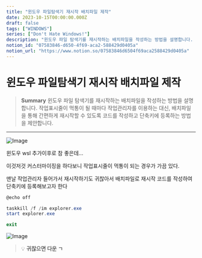 ```yaml
---
title: "윈도우 파일탐색기 재시작 배치파일 제작"
date: 2023-10-15T00:00:00.000Z
draft: false
tags: ["WINDOWS"]
series: ["Don't Hate Windows!"]
description: "윈도우 파일 탐색기를 재시작하는 배치파일을 작성하는 방법을 설명합니다. 작업표시줄이 먹통이 될 때마다 작업관리자를 이용하는 대신, 배치파일을 통해 간편하게 재시작할 수 있도록 코드를 작성하고 단축키에 등록하는 방법을 제안합니다."
notion_id: "07583846-d650-4f69-aca2-588429d0405a"
notion_url: "https://www.notion.so/07583846d6504f69aca2588429d0405a"
---
```


# 윈도우 파일탐색기 재시작 배치파일 제작

> **Summary**
> 윈도우 파일 탐색기를 재시작하는 배치파일을 작성하는 방법을 설명합니다. 작업표시줄이 먹통이 될 때마다 작업관리자를 이용하는 대신, 배치파일을 통해 간편하게 재시작할 수 있도록 코드를 작성하고 단축키에 등록하는 방법을 제안합니다.

---

![Image](https://prod-files-secure.s3.us-west-2.amazonaws.com/09ccd4d5-876c-4bba-bbdf-cc77a0a11257/c306dd15-3210-4f72-911f-0ccbaf6f4aa5/Untitled.png?X-Amz-Algorithm=AWS4-HMAC-SHA256&X-Amz-Content-Sha256=UNSIGNED-PAYLOAD&X-Amz-Credential=ASIAZI2LB466YPUYTFVC%2F20250724%2Fus-west-2%2Fs3%2Faws4_request&X-Amz-Date=20250724T083723Z&X-Amz-Expires=3600&X-Amz-Security-Token=IQoJb3JpZ2luX2VjEAAaCXVzLXdlc3QtMiJIMEYCIQCnHrY1%2FxctAk3r7cEQ6SKgXgyKNud74vb4UzXGbE%2FzMwIhAMrlvX2bOqeclD%2B%2FjUnlUoiVfn1ufn92%2F2hnN27xO9UaKv8DCCkQABoMNjM3NDIzMTgzODA1Igw2qzw0kHi%2FvH%2Bln80q3APrpNmAZd44b9tqo%2Bz4eZ%2F99pLotOxlKLG5Twi3axuyHsQvn5u21lGET24cAs4Lg9sk7rNtrCM9VY7vzoHgmwj5XqWpCVcMtzNZGfNjbwXEcwyb1AJLK0z8XbXKqUkyP9l40%2BoNjGUA0r8AHaYqfjFlKGeCIBYJ2niw7b796mRQ0L7u4NBRQoCcpErnfaIU2WhBTfKSZH7rzjycokQbleFT2G3W%2BbA86HEbRAhAN0E8oJNNcBcbh6JzAk81KaB%2BABvhb28WN6qdRz6fCPJY9x3QyLuQe33vU%2Ba%2FRxRE%2BiGb52%2BNdy5eWVMP0qkEODb3lqx8Jq%2BdeErU%2BWJuMV%2B7qNMf7R4Cv0F6V6%2BSoCjni%2BIDhBgqb%2FUZvRA2KAuZxdDXOcjyWVO2YbO2RHp5ojJq8JD7fpBSV%2FRZAhNNRX0UPp%2F8vGe2QYBleDLdJs5KnSWP9OntYmoVMx4EZH9QtEeq1%2FrWMVQegpEmsQ2OuicUseicvi0nT%2FDvRmUXlFiix%2BR1oqxGq9nFTuXtscF8s%2Fe0G64mdw1PmAF8%2Fu5fAUVGNA8C2RlE4iWYewfnL6fTkoXsxLWqBAaymuh734z2eer%2BB%2F%2FRq1E2ZcggrnxklN%2FxlYF%2FLwD1W6IvUNnsubL%2FkDC5z4fEBjqkAcpyCNOB6G4GYgWM%2B6omzufOeWbgkCd2cT%2FZinsP8FVzyp1FY5rTlB99dY1rLa2C%2BY1CcCQX5sX30v8sFIUgytVDv5Vf4rRZlKCbeVNN0W35LncN%2FSQf1jiCSyhYj7Ze6cVaG%2F3EfyDn%2BE%2F1aeJJ3NIZcIlqNFocbOXtuz%2B02rfMZstVCsUAOMbu3PYPfLvmapsdc16EGbq%2BcH5X9p8P%2B7D97ylN&X-Amz-Signature=d59f742787d81ec4a10b78a87272f45a520aab82a1c6303fd23b14690e6c2c24&X-Amz-SignedHeaders=host&x-amz-checksum-mode=ENABLED&x-id=GetObject)


윈도우 wsl 추가이후로 참 좋은데…

이것저것 커스터마이징을 하다보니 작업표시줄이 먹통이 되는 경우가 가끔 있다.

맨날 작업관리자 들어가서 재시작하기도 귀찮아서 배치파일로 재시작 코드를 작성하여 단축키에 등록해보고자 한다

```powershell
@echo off

taskkill /f /im explorer.exe
start explorer.exe

exit
```

![Image](https://prod-files-secure.s3.us-west-2.amazonaws.com/09ccd4d5-876c-4bba-bbdf-cc77a0a11257/7419a487-b3cf-4594-b0cb-b30cd619ff07/Untitled.png?X-Amz-Algorithm=AWS4-HMAC-SHA256&X-Amz-Content-Sha256=UNSIGNED-PAYLOAD&X-Amz-Credential=ASIAZI2LB466YPUYTFVC%2F20250724%2Fus-west-2%2Fs3%2Faws4_request&X-Amz-Date=20250724T083723Z&X-Amz-Expires=3600&X-Amz-Security-Token=IQoJb3JpZ2luX2VjEAAaCXVzLXdlc3QtMiJIMEYCIQCnHrY1%2FxctAk3r7cEQ6SKgXgyKNud74vb4UzXGbE%2FzMwIhAMrlvX2bOqeclD%2B%2FjUnlUoiVfn1ufn92%2F2hnN27xO9UaKv8DCCkQABoMNjM3NDIzMTgzODA1Igw2qzw0kHi%2FvH%2Bln80q3APrpNmAZd44b9tqo%2Bz4eZ%2F99pLotOxlKLG5Twi3axuyHsQvn5u21lGET24cAs4Lg9sk7rNtrCM9VY7vzoHgmwj5XqWpCVcMtzNZGfNjbwXEcwyb1AJLK0z8XbXKqUkyP9l40%2BoNjGUA0r8AHaYqfjFlKGeCIBYJ2niw7b796mRQ0L7u4NBRQoCcpErnfaIU2WhBTfKSZH7rzjycokQbleFT2G3W%2BbA86HEbRAhAN0E8oJNNcBcbh6JzAk81KaB%2BABvhb28WN6qdRz6fCPJY9x3QyLuQe33vU%2Ba%2FRxRE%2BiGb52%2BNdy5eWVMP0qkEODb3lqx8Jq%2BdeErU%2BWJuMV%2B7qNMf7R4Cv0F6V6%2BSoCjni%2BIDhBgqb%2FUZvRA2KAuZxdDXOcjyWVO2YbO2RHp5ojJq8JD7fpBSV%2FRZAhNNRX0UPp%2F8vGe2QYBleDLdJs5KnSWP9OntYmoVMx4EZH9QtEeq1%2FrWMVQegpEmsQ2OuicUseicvi0nT%2FDvRmUXlFiix%2BR1oqxGq9nFTuXtscF8s%2Fe0G64mdw1PmAF8%2Fu5fAUVGNA8C2RlE4iWYewfnL6fTkoXsxLWqBAaymuh734z2eer%2BB%2F%2FRq1E2ZcggrnxklN%2FxlYF%2FLwD1W6IvUNnsubL%2FkDC5z4fEBjqkAcpyCNOB6G4GYgWM%2B6omzufOeWbgkCd2cT%2FZinsP8FVzyp1FY5rTlB99dY1rLa2C%2BY1CcCQX5sX30v8sFIUgytVDv5Vf4rRZlKCbeVNN0W35LncN%2FSQf1jiCSyhYj7Ze6cVaG%2F3EfyDn%2BE%2F1aeJJ3NIZcIlqNFocbOXtuz%2B02rfMZstVCsUAOMbu3PYPfLvmapsdc16EGbq%2BcH5X9p8P%2B7D97ylN&X-Amz-Signature=83c4976aaffaccb3dc38c2c3bada035f089e5d80f2f3bc8aeee38ffae627e3fe&X-Amz-SignedHeaders=host&x-amz-checksum-mode=ENABLED&x-id=GetObject)

> 💡 **귀찮으면 다운 ㄱ**


